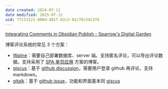 ```yaml
---
date created: 2024-07-11
date modified: 2025-07-12
uid: 77c53121-800d-401f-82c2-b1c78c5dc374
---
```


[Integrating Comments in Obsidian Publish - Sparrow's Digital Garden](https://garden.sparrow.zone/Integrating+Comments+in+Obsidian+Publish)

博客评论系统的常见 3 个方案：

- [Waline](Waline)：需要自己部署数据库、server 端。支持匿名评论，可以导出评论数据。支持采用了 [SPA 单页应用](SPA%20单页应用.md) 方案的博客。
- [giscus](giscus)：基于 [github discussion](github%20discussion)，需要用户登录 github 再评论，支持 markdown。
- [gitalk](gitalk)：基于 [github issue](github%20issue.md)，功能和界面基本同 [giscus](giscus)
